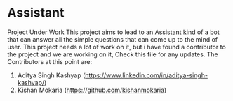 # Assistant
Project Under Work
This project aims to lead to an Assistant kind of a bot that can answer all the simple questions that can come up to the mind of user.
This project needs a lot of work on it, but i have found a contributor to the project and we are working on it, Check this file for any updates.
The Contributors at this point are:
1) Aditya Singh Kashyap (https://www.linkedin.com/in/aditya-singh-kashyap/)
2) Kishan Mokaria (https://github.com/kishanmokaria)
